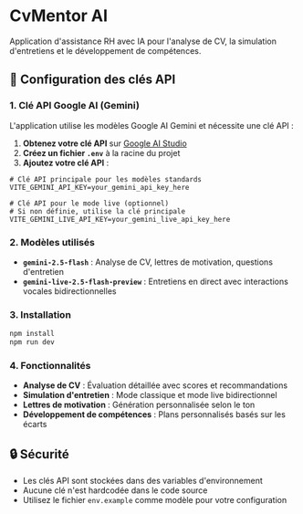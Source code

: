 # CvMentor AI

Application d'assistance RH avec IA pour l'analyse de CV, la simulation d'entretiens et le développement de compétences.

## 🔑 Configuration des clés API

### 1. Clé API Google AI (Gemini)

L'application utilise les modèles Google AI Gemini et nécessite une clé API :

1. **Obtenez votre clé API** sur [Google AI Studio](https://aistudio.google.com/app/apikey)
2. **Créez un fichier `.env`** à la racine du projet
3. **Ajoutez votre clé API** :

```env
# Clé API principale pour les modèles standards
VITE_GEMINI_API_KEY=your_gemini_api_key_here

# Clé API pour le mode live (optionnel)
# Si non définie, utilise la clé principale
VITE_GEMINI_LIVE_API_KEY=your_gemini_live_api_key_here
```

### 2. Modèles utilisés

- **`gemini-2.5-flash`** : Analyse de CV, lettres de motivation, questions d'entretien
- **`gemini-live-2.5-flash-preview`** : Entretiens en direct avec interactions vocales bidirectionnelles

### 3. Installation

```bash
npm install
npm run dev
```

### 4. Fonctionnalités

- **Analyse de CV** : Évaluation détaillée avec scores et recommandations
- **Simulation d'entretien** : Mode classique et mode live bidirectionnel
- **Lettres de motivation** : Génération personnalisée selon le ton
- **Développement de compétences** : Plans personnalisés basés sur les écarts

## 🔒 Sécurité

- Les clés API sont stockées dans des variables d'environnement
- Aucune clé n'est hardcodée dans le code source
- Utilisez le fichier `env.example` comme modèle pour votre configuration 